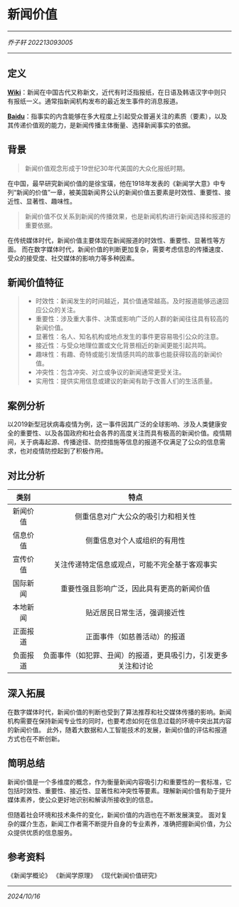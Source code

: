 ﻿# **新闻价值**
 
 -----
*乔子轩*
*202213093005*

---
## **定义**

**[Wiki](https://zh.wikipedia.org/wiki/新闻)**：新闻在中国古代又称新文，近代有时泛指报纸，在日语及韩语汉字中则只有报纸一义。通常指新闻机构发布的最近发生事件的消息报道。

**[Baidu](https://www.baidu.com/s?wd=新闻价值)**：指事实的内含能够在多大程度上引起受众普遍关注的素质（要素），以及其传递价值观的能力，是新闻传播主体衡量、选择新闻事实的依据。

## **背景**

>新闻价值观念形成于19世纪30年代美国的大众化报纸时期。

在中国，最早研究新闻价值的是徐宝璜，他在1918年发表的《新闻学大意》中专列“新闻的价值”一章，被美国新闻界公认的新闻价值五要素是时效性、重要性、接近性、显著性、趣味性。

>新闻价值不仅关系到新闻的传播效果，也是新闻机构进行新闻选择和报道的重要依据。

在传统媒体时代，新闻价值主要体现在新闻报道的时效性、重要性、显著性等方面。
而在数字媒体时代，新闻价值的判断更加复杂，需要考虑信息的传播速度、受众的接受度、社交媒体的影响力等多种因素。

## **新闻价值特征**
>* 时效性：新闻发生的时间越近，其价值通常越高。及时报道能够迅速回应公众的关注。
>*  重要性：涉及重大事件、决策或影响广泛的人群的新闻往往具有较高的新闻价值。
>*  显著性：名人、知名机构或地点发生的事件更容易吸引公众的注意。
>*  接近性：与受众地理位置或文化背景相近的新闻更能引起共鸣。
>*  趣味性：有趣、奇特或能引发情感共鸣的故事也能获得较高的新闻价值。
>* 冲突性：包含冲突、对立或争议的新闻通常更受关注。
>*  实用性：提供实用信息或建议的新闻有助于改善人们的生活质量。

## **案例分析**
以2019新型冠状病毒疫情为例，这一事件因其广泛的全球影响、涉及人类健康安全的重要性、以及各国政府和社会各界的高度关注而具有极高的新闻价值。疫情期间，关于病毒起源、传播途径、防控措施等信息的报道不仅满足了公众的信息需求，也对疫情防控起到了积极作用。

## **对比分析**
| 类别       |  特点   |
| :--------: | :-----: | 
| 新闻价值   | 侧重信息对广大公众的吸引力和相关性 | 
| 信息价值   | 侧重信息对个人或组织的有用性       |
| 宣传价值   | 关注传递特定信息或观点，可能不完全基于客观事实|
| 国际新闻   | 重要性强且影响广泛，因此具有更高的新闻价值   |
| 本地新闻   | 贴近居民日常生活，强调接近性                 |
| 正面报道   | 正面事件（如慈善活动）的报道                 |
| 负面报道   | 负面事件（如犯罪、丑闻）的报道，更具吸引力，引发更多关注和讨论|

## **深入拓展**
在数字媒体时代，新闻价值的判断也受到了算法推荐和社交媒体传播的影响。新闻机构需要在保持新闻专业性的同时，也要考虑如何在信息过载的环境中突出其内容的新闻价值。
此外，随着大数据和人工智能技术的发展，新闻价值的评估和报道方式也在不断创新。

## **简明总结**
新闻价值是一个多维度的概念，作为衡量新闻内容吸引力和重要性的一套标准，它包括时效性、重要性、接近性、显著性和冲突性等要素。理解新闻价值有助于提升媒体素养，使公众更好地识别和解读所接收到的信息。

但随着社会环境和技术条件的变化，新闻价值的内涵也在不断发展演变。
面对复杂的媒介生态，新闻工作者需不断提升自身的专业素养，准确把握新闻价值，为公众提供优质的信息服务。

## **参考资料**
《新闻学概论》
《新闻学原理》
《现代新闻价值研究》


---------
*2024/10/16*

